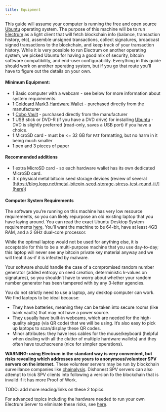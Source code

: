 ```yaml
---
title: Equipment
---
```


This guide will assume your computer is running the free and open source [Ubuntu](https://ubuntu.com/) operating system.
The purpose of this machine will be to run [Electrum](https://electrum.org/) as a light client that will fetch blockchain info (balance, transaction history, etc), assemble unsigned transactions, collect signatures, broadcast signed transactions to the blockchain, and keep track of your transaction history.
While it is very possible to run Electrum on another operating system, we picked Ubuntu for having a good mix of security, bitcoin software compatibility, and end-user configurability.
Everything in this guide should work on another operating system, but if you go that route you’ll have to figure out the details on your own.


#### Minimum Equipment:
* 1 Basic computer with a webcam - see below for more information about system requirements
* 1 [Coldcard Mark3 Hardware Wallet](https://coldcardwallet.com/) - purchased directly from the manufacturer
* 1 [Cobo Vault](https://cobo.com/hardware-wallet/cobo-vault) - purchased directly from the manufacturer
* 1 USB stick or DVD-R (if you have a DVD drive) for installing [Ubuntu](https://ubuntu.com/) - DVD is slightly preferred (read-only, saves a USB port) if you have a choice.
* 1 MicroSD card - must be <= 32 GB for `FAT` formatting, but no harm in it being much smaller
* 1 pen and 3 pieces of paper

#### Recommended additions
* 1 extra MicroSD card - so each hardware wallet has its own dedicated MicroSD card.
* 3 x physical metal bitcoin seed storage devices (review of several [https://blog.lopp.net/metal-bitcoin-seed-storage-stress-test-round-iii/](here))


#### Computer System Requirements
The software you’re running on this machine has very low resource requirements, so you can likely repurpose an old existing laptop that you have laying around.
You can read the exact Ubuntu Desktop System requirements [here](https://help.ubuntu.com/community/Installation/SystemRequirements).
You’ll want the machine to be 64-bit, have at least 4GB RAM, and a 2 GHz dual-core processor.

While the optimal laptop would not be used for anything else, it is acceptable for this to be a multi-purpose machine that you use day-to-day; this laptop will never see any bitcoin private key material anyway and we will treat it as-if it is infected by malware.

Your software should handle the case of a compromised random number generator (added entropy on seed creation, deterministic k-values on signatures), so you shouldn’t have to worry about whether your random number generator has been tampered with by any 3-letter agencies.

You do not strictly need to use a laptop, any desktop computer can work. We find laptops to be ideal because:
* They have batteries, meaning they can be taken into secure rooms (like bank vaults) that may not have a power source.
* They usually have built-in webcams, which are needed for the high-quality airgap (via QR code) that we will be using. It’s also easy to pick up laptops to scan/display these QR codes.
* Minor attributes: they have less cables for the mouse/keyboard (helpful when dealing with all the clutter of multiple hardware wallets) and they often have touchscreens (nice for simpler operations).

**WARNING: using Electrum in the standard way is very convenient, but risks revealing which addresses are yours to anonymous/volunteer SPV servers on the internet.** These volunteer servers may be run by blockchain surveillance companies like [chainalysis](https://www.chainalysis.com/). Dishonest SPV servers can also attempt to trick SPV clients into following a version fo the blockchain that is invalid if it has more Proof of Work.

TODO: add more reading/links on these 2 topics.

For advanced topics including the hardware needed to run your own Electrum Server to eliminate these risks, see [here](/equipment-advanced).

